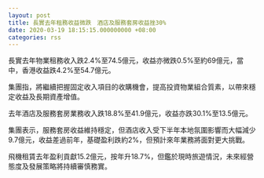 ```yaml
---
layout: post
title: 長實去年租務收益微跌　酒店及服務套房收益挫30%
date: 2020-03-19 18:15:15.000000000 +08:00
categories: rss
---
```


長實去年物業租務收入跌2.4%至74.5億元，收益亦微跌0.5%至約69億元，當中，香港收益跌4.2%至54.7億元。

集團指，將繼續把握固定收入項目的收購機會，提高投資物業組合質素，以帶來穩定收益及長期資產增值。

去年酒店及服務套房業務收入跌18.8%至41.9億元，收益亦跌30.1%至13.5億元。

集團表示，服務套房收益維持穩定，但酒店收入受下半年本地氛圍影響而大幅減少9.7億元，收益差過前年，基礎盈利跌約2%，但預計來年業務將面對更大挑戰。

飛機租賃去年盈利貢獻15.2億元，按年升18.7%，但鑑於現時旅遊情況，未來經營態度及發展策略將持續審慎務實。

